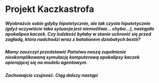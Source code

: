 # Projekt Kaczkastrofa
##### Wyobraźcie sobie gdyby hipotetycznie, ale tak czysto hipotetycznie (gdyż oczywiście taka sytuacja jest niemożliwa... chyba...), nastąpiła apokalipsa kaczek. Czy ludzkość byłaby w stanie uchronić się przed zagładą, która nadchodzi wraz z batalionem dziobatych bestii?
##### Mamy zaszczyt przedstawić Państwu naszą zupełnienie nieskomplikowaną symulację komputerową apokalipsy kaczek opierającej się na modelu agentowym.
##### Zachowajcie czujność. Ciąg dalszy nastąpi
